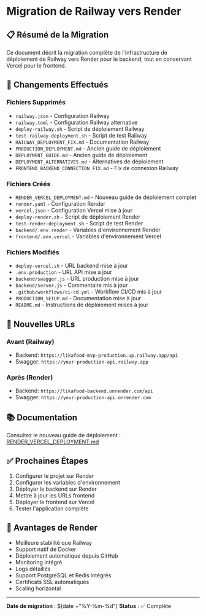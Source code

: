 # Migration de Railway vers Render

## 📋 Résumé de la Migration

Ce document décrit la migration complète de l'infrastructure de déploiement de Railway vers Render pour le backend, tout en conservant Vercel pour le frontend.

## 🔄 Changements Effectués

### Fichiers Supprimés
- `railway.json` - Configuration Railway
- `railway.toml` - Configuration Railway alternative
- `deploy-railway.sh` - Script de déploiement Railway
- `test-railway-deployment.sh` - Script de test Railway
- `RAILWAY_DEPLOYMENT_FIX.md` - Documentation Railway
- `PRODUCTION_DEPLOYMENT.md` - Ancien guide de déploiement
- `DEPLOYMENT_GUIDE.md` - Ancien guide de déploiement
- `DEPLOYMENT_ALTERNATIVES.md` - Alternatives de déploiement
- `FRONTEND_BACKEND_CONNECTION_FIX.md` - Fix de connexion Railway

### Fichiers Créés
- `RENDER_VERCEL_DEPLOYMENT.md` - Nouveau guide de déploiement complet
- `render.yaml` - Configuration Render
- `vercel.json` - Configuration Vercel mise à jour
- `deploy-render.sh` - Script de déploiement Render
- `test-render-deployment.sh` - Script de test Render
- `backend/.env.render` - Variables d'environnement Render
- `frontend/.env.vercel` - Variables d'environnement Vercel

### Fichiers Modifiés
- `deploy-vercel.sh` - URL backend mise à jour
- `.env.production` - URL API mise à jour
- `backend/swagger.js` - URL production mise à jour
- `backend/server.js` - Commentaire mis à jour
- `.github/workflows/ci-cd.yml` - Workflow CI/CD mis à jour
- `PRODUCTION_SETUP.md` - Documentation mise à jour
- `README.md` - Instructions de déploiement mises à jour

## 🔗 Nouvelles URLs

### Avant (Railway)
- Backend: `https://likafood-mvp-production.up.railway.app/api`
- Swagger: `https://your-production-api.railway.app`

### Après (Render)
- Backend: `https://likafood-backend.onrender.com/api`
- Swagger: `https://your-production-api.onrender.com`

## 📚 Documentation

Consultez le nouveau guide de déploiement : [RENDER_VERCEL_DEPLOYMENT.md](RENDER_VERCEL_DEPLOYMENT.md)

## ✅ Prochaines Étapes

1. Configurer le projet sur Render
2. Configurer les variables d'environnement
3. Déployer le backend sur Render
4. Mettre à jour les URLs frontend
5. Déployer le frontend sur Vercel
6. Tester l'application complète

## 🎯 Avantages de Render

- Meilleure stabilité que Railway
- Support natif de Docker
- Déploiement automatique depuis GitHub
- Monitoring intégré
- Logs détaillés
- Support PostgreSQL et Redis intégrés
- Certificats SSL automatiques
- Scaling horizontal

---

**Date de migration** : $(date +"%Y-%m-%d")
**Status** : ✅ Complète